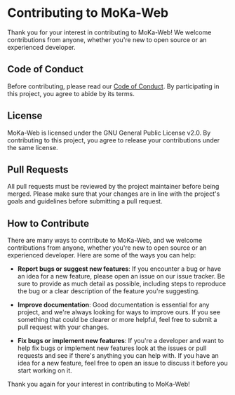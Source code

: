# Contributing to MoKa-Web

Thank you for your interest in contributing to MoKa-Web! We welcome contributions from anyone, whether you're new to open source or an experienced developer.

## Code of Conduct

Before contributing, please read our [Code of Conduct](code_of_conduct.md). By participating in this project, you agree to abide by its terms.


## License

MoKa-Web is licensed under the GNU General Public License v2.0. By contributing to this project, you agree to release your contributions under the same license.

## Pull Requests

All pull requests must be reviewed by the project maintainer before being merged. Please make sure that your changes are in line with the project's goals and guidelines before submitting a pull request.

## How to Contribute

There are many ways to contribute to MoKa-Web, and we welcome contributions from anyone, whether you're new to open source or an experienced developer. Here are some of the ways you can help:

- **Report bugs or suggest new features**: If you encounter a bug or have an idea for a new feature, please open an issue on our issue tracker. Be sure to provide as much detail as possible, including steps to reproduce the bug or a clear description of the feature you're suggesting.

- **Improve documentation**: Good documentation is essential for any project, and we're always looking for ways to improve ours. If you see something that could be clearer or more helpful, feel free to submit a pull request with your changes.

- **Fix bugs or implement new features**: If you're a developer and want to help fix bugs or implement new features look at the issues or pull requests and see if there's anything you can help with. If you have an idea for a new feature, feel free to open an issue to discuss it before you start working on it.


Thank you again for your interest in contributing to MoKa-Web!